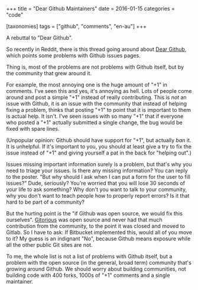 +++
title = "Dear Github Maintainers"
date = 2016-01-15
categories = "code"

[taxonomies]
tags = ["github", "comments", "en-au"]
+++

A rebuttal to "Dear Github".

<!-- more -->

So recently in Reddit, there is this thread going around about 
[Dear Github](https://github.com/dear-github/dear-github),
which points some problems with Github issues pages.

Thing is, most of the problems are not problems with Github itself, but by the
community that grew around it.

For example, the most annoying one is the huge amount of "+1" in comments. I've
seen this and yes, it's annoying as hell. Lots of people come around and post
a simple "+1" instead of really contributing. This is *not* an issue with
Github, it is an issue with the community that instead of helping fixing a
problem, thinks that posting "+1" to point that it is important to them is
actual help. It isn't. I've seen issues with so many "+1" that if everyone
who posted a "+1" actually submitted a single change, the bug would be fixed
with spare lines.

(Unpopular opinion: Github should have support for "+1", but actually *ban* it.
It is unhelpful. If it's important to you, you should at least give a try to
fix the issue instead of "+1" and giving yourself a pat in the back for
"helping out".)

Issues missing important information surely is a problem, but that's why you
need to triage your issues. Is there any missing information? You can reply to
the poster. "But why should I ask when I can put a form for the user to fill
issues?" Dude, seriously? You're worried that you will lose 30 seconds of your
life to ask something? Why don't you want to talk to your community, why you
don't want to teach people how to properly report errors? Is it that hard to
be part of a community?

But the hurting point is the "if Github was open source, we would fix this
ourselves". [Gitorious](https://en.wikipedia.org/wiki/Gitorious) was open
source and never had that much contribution from the community, to the point
it was closed and moved to Gitlab. So I have to ask: If Bitbucket implemented
this, would all of you move to it? My guess is an indignant "No", because
Github means exposure while all the other public Git sites are not.

To me, the whole list is not a list of problems with Github itself, but a
problem with the open source (in the general, broad term) community that's
growing around Github. We should worry about building communities, not building
code with 400 forks, 1000s of "+1" comments and a single maintainer.
